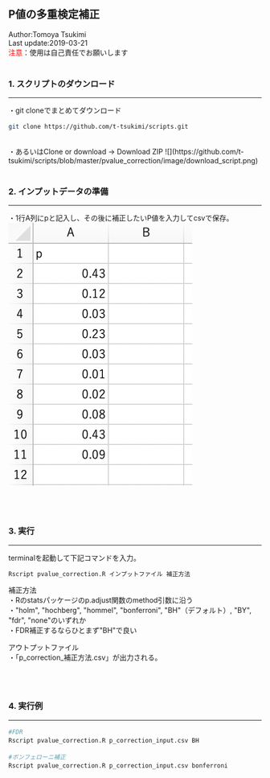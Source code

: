 ## P値の多重検定補正
Author:Tomoya Tsukimi  
Last update:2019-03-21  
<font color="red">注意</font>：使用は自己責任でお願いします  
<br />  

### 1. スクリプトのダウンロード
---
・git cloneでまとめてダウンロード
```sh
git clone https://github.com/t-tsukimi/scripts.git
```
<br />
・あるいはClone or download -> Download ZIP  
![](https://github.com/t-tsukimi/scripts/blob/master/pvalue_correction/image/download_script.png)  
<br />  
<br />  

### 2. インプットデータの準備  
---
・1行A列にpと記入し、その後に補正したいP値を入力してcsvで保存。  
![](https://github.com/t-tsukimi/scripts/blob/master/pvalue_correction/image/p_correction_input.png)  
<br />  
<br />  



### 3. 実行
---
terminalを起動して下記コマンドを入力。
```sh
Rscript pvalue_correction.R インプットファイル 補正方法
```
補正方法  
・Rのstatsパッケージのp.adjust関数のmethod引数に沿う  
・"holm", "hochberg", "hommel", "bonferroni", "BH"（デフォルト）, "BY", "fdr", "none"のいずれか  
・FDR補正するならひとまず"BH"で良い  

アウトプットファイル  
・「p_correction_補正方法.csv」が出力される。  
<br />  
<br />  

### 4. 実行例
---
```sh
#FDR
Rscript pvalue_correction.R p_correction_input.csv BH

#ボンフェローニ補正
Rscript pvalue_correction.R p_correction_input.csv bonferroni
```
